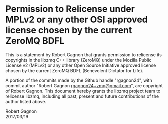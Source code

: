 # Permission to Relicense under MPLv2 or any other OSI approved license chosen by the current ZeroMQ BDFL

This is a statement by Robert Gagnon that grants permission to relicense its copyrights in the libzmq C++
library (ZeroMQ) under the Mozilla Public License v2 (MPLv2) or any other Open Source Initiative approved
license chosen by the current ZeroMQ BDFL (Benevolent Dictator for Life).

A portion of the commits made by the Github handle "rgagnon24", with commit author
"Robert Gagnon rgagnon24+zmq@gmail.com", are copyright of Robert Gagnon.  This document hereby grants the
libzmq project team to relicense libzmq, including all past, present and future contributions of the
author listed above.

Robert Gagnon  
2017/03/19
